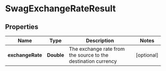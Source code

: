 
# SwagExchangeRateResult

## Properties
Name | Type | Description | Notes
------------ | ------------- | ------------- | -------------
**exchangeRate** | **Double** | The exchange rate from the source to the destination currency |  [optional]



